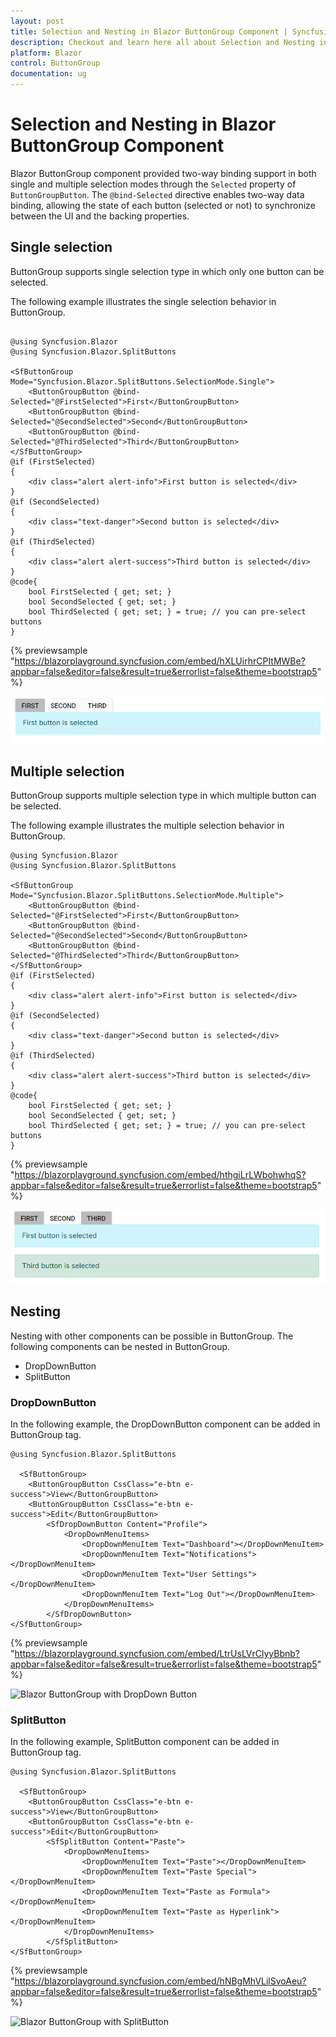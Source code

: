 ```yaml
---
layout: post
title: Selection and Nesting in Blazor ButtonGroup Component | Syncfusion
description: Checkout and learn here all about Selection and Nesting in Syncfusion Blazor ButtonGroup component and more.
platform: Blazor
control: ButtonGroup
documentation: ug
---
```


# Selection and Nesting in Blazor ButtonGroup Component

Blazor ButtonGroup component provided two-way binding support in both single and multiple selection modes through the `Selected` property of `ButtonGroupButton`. The `@bind-Selected` directive enables two-way data binding, allowing the state of each button (selected or not) to synchronize between the UI and the backing properties.

## Single selection

ButtonGroup supports single selection type in which only one button can be selected.

The following example illustrates the single selection behavior in ButtonGroup.

```cshtml

@using Syncfusion.Blazor
@using Syncfusion.Blazor.SplitButtons

<SfButtonGroup Mode="Syncfusion.Blazor.SplitButtons.SelectionMode.Single">
    <ButtonGroupButton @bind-Selected="@FirstSelected">First</ButtonGroupButton>
    <ButtonGroupButton @bind-Selected="@SecondSelected">Second</ButtonGroupButton>
    <ButtonGroupButton @bind-Selected="@ThirdSelected">Third</ButtonGroupButton>
</SfButtonGroup>
@if (FirstSelected)
{
    <div class="alert alert-info">First button is selected</div>
}
@if (SecondSelected)
{
    <div class="text-danger">Second button is selected</div>
}
@if (ThirdSelected)
{
    <div class="alert alert-success">Third button is selected</div>
}
@code{
    bool FirstSelected { get; set; }
    bool SecondSelected { get; set; }
    bool ThirdSelected { get; set; } = true; // you can pre-select buttons
}

```
{% previewsample "https://blazorplayground.syncfusion.com/embed/hXLUirhrCPItMWBe?appbar=false&editor=false&result=true&errorlist=false&theme=bootstrap5" %}

![Blazor ButtonGroup with Single Selection](./images/blazor-buttongroup-single-selection.png)

## Multiple selection

ButtonGroup supports multiple selection type in which multiple button can be selected.

The following example illustrates the multiple selection behavior in ButtonGroup.

```cshtml
@using Syncfusion.Blazor
@using Syncfusion.Blazor.SplitButtons

<SfButtonGroup Mode="Syncfusion.Blazor.SplitButtons.SelectionMode.Multiple">
    <ButtonGroupButton @bind-Selected="@FirstSelected">First</ButtonGroupButton>
    <ButtonGroupButton @bind-Selected="@SecondSelected">Second</ButtonGroupButton>
    <ButtonGroupButton @bind-Selected="@ThirdSelected">Third</ButtonGroupButton>
</SfButtonGroup>
@if (FirstSelected)
{
    <div class="alert alert-info">First button is selected</div>
}
@if (SecondSelected)
{
    <div class="text-danger">Second button is selected</div>
}
@if (ThirdSelected)
{
    <div class="alert alert-success">Third button is selected</div>
}
@code{
    bool FirstSelected { get; set; }
    bool SecondSelected { get; set; }
    bool ThirdSelected { get; set; } = true; // you can pre-select buttons
}

```
{% previewsample "https://blazorplayground.syncfusion.com/embed/hthgiLrLWbohwhqS?appbar=false&editor=false&result=true&errorlist=false&theme=bootstrap5" %}

![Blazor ButtonGroup with Multiple Selection](./images/blazor-buttongroup-multiple-selection.png)

## Nesting

Nesting with other components can be possible in ButtonGroup. The following components can be nested in ButtonGroup.
* DropDownButton
* SplitButton

### DropDownButton

In the following example, the DropDownButton component can be added in ButtonGroup tag.

```cshtml
@using Syncfusion.Blazor.SplitButtons

  <SfButtonGroup>
    <ButtonGroupButton CssClass="e-btn e-success">View</ButtonGroupButton>
    <ButtonGroupButton CssClass="e-btn e-success">Edit</ButtonGroupButton>
        <SfDropDownButton Content="Profile">
            <DropDownMenuItems>
                <DropDownMenuItem Text="Dashboard"></DropDownMenuItem>
                <DropDownMenuItem Text="Notifications"></DropDownMenuItem>
                <DropDownMenuItem Text="User Settings"></DropDownMenuItem>
                <DropDownMenuItem Text="Log Out"></DropDownMenuItem>
            </DropDownMenuItems>
        </SfDropDownButton>
</SfButtonGroup>

```
{% previewsample "https://blazorplayground.syncfusion.com/embed/LtrUsLVrClyyBbnb?appbar=false&editor=false&result=true&errorlist=false&theme=bootstrap5" %}

![Blazor ButtonGroup with DropDown Button](./images/blazor-buttongroup-with-dropdown.png)

### SplitButton

In the following example, SplitButton component can be added in ButtonGroup tag.

```cshtml
@using Syncfusion.Blazor.SplitButtons

  <SfButtonGroup>
    <ButtonGroupButton CssClass="e-btn e-success">View</ButtonGroupButton>
    <ButtonGroupButton CssClass="e-btn e-success">Edit</ButtonGroupButton>
        <SfSplitButton Content="Paste">
            <DropDownMenuItems>
                <DropDownMenuItem Text="Paste"></DropDownMenuItem>
                <DropDownMenuItem Text="Paste Special"></DropDownMenuItem>
                <DropDownMenuItem Text="Paste as Formula"></DropDownMenuItem>
                <DropDownMenuItem Text="Paste as Hyperlink"></DropDownMenuItem>
            </DropDownMenuItems>
        </SfSplitButton>
</SfButtonGroup>
```
{% previewsample "https://blazorplayground.syncfusion.com/embed/hNBgMhVLilSvoAeu?appbar=false&editor=false&result=true&errorlist=false&theme=bootstrap5" %}

![Blazor ButtonGroup with SplitButton](./images/blazor-buttongroup-with-splitbutton.png)